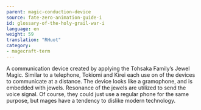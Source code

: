 ```yaml
---
parent: magic-conduction-device
source: fate-zero-animation-guide-i
id: glossary-of-the-holy-grail-war-i
language: en
weight: 59
translation: "RHuot"
category:
- magecraft-term
---
```


A communication device created by applying the Tohsaka Family’s Jewel Magic. Similar to a telephone, Tokiomi and Kirei each use on of the devices to communicate at a distance. The device looks like a gramophone, and is embedded with jewels. Resonance of the jewels are utilized to send the voice signal. Of course, they could just use a regular phone for the same purpose, but mages have a tendency to dislike modern technology.
